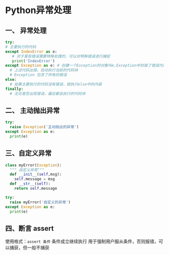 # Python异常处理

## 一、 异常处理

```python
try:
# 主要执行的代码
except IndexError as e:
   # 对于某些错误需要特殊处理的，可以对特殊错误进行捕捉
   print('IndexError')
except Exception as e: # 创建一个Exception的对象叫e,Exception中封装了错误代码信息
  # 上述代码出错，自动执行当前的代码块
  # Exception 包含了所有的错误
else:
  # 如果主要执行的代码没有错误，就执行else中的内容
finally:
  # 无论是否出现错误，最后都会执行的代码块
```

## 二、 主动抛出异常

```python
try:
  raise Exception('主动抛出的异常')
except Exception as e:
  print(e)
```

## 三、自定义异常

```python
class myError(Exception):
  """ 自定义异常"""
  def __init__(self,msg):
    self.message = msg
  def __str__(self):
    return self.message

try:
  raise myError('自定义的异常')
except Exception as e:
  print(e)
```

## 四、断言 assert

  使用格式：`assert 条件`
  条件成立继续执行
  用于强制用户服从条件，否则报错，可以捕获，但一般不捕获